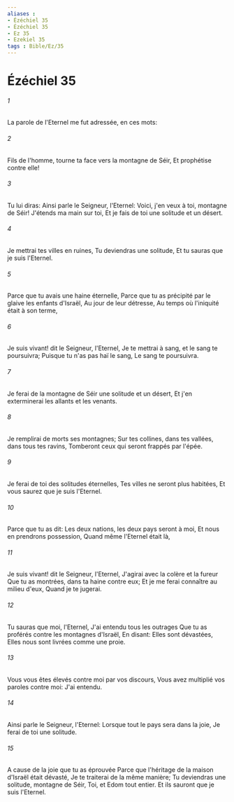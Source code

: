 ```yaml
---
aliases : 
- Ézéchiel 35
- Ézéchiel 35
- Ez 35
- Ezekiel 35
tags : Bible/Ez/35
---
```


# Ézéchiel 35

###### 1
La parole de l'Eternel me fut adressée, en ces mots:
###### 2
Fils de l'homme, tourne ta face vers la montagne de Séir, Et prophétise contre elle!
###### 3
Tu lui diras: Ainsi parle le Seigneur, l'Eternel: Voici, j'en veux à toi, montagne de Séir! J'étends ma main sur toi, Et je fais de toi une solitude et un désert.
###### 4
Je mettrai tes villes en ruines, Tu deviendras une solitude, Et tu sauras que je suis l'Eternel.
###### 5
Parce que tu avais une haine éternelle, Parce que tu as précipité par le glaive les enfants d'Israël, Au jour de leur détresse, Au temps où l'iniquité était à son terme,
###### 6
Je suis vivant! dit le Seigneur, l'Eternel, Je te mettrai à sang, et le sang te poursuivra; Puisque tu n'as pas haï le sang, Le sang te poursuivra.
###### 7
Je ferai de la montagne de Séir une solitude et un désert, Et j'en exterminerai les allants et les venants.
###### 8
Je remplirai de morts ses montagnes; Sur tes collines, dans tes vallées, dans tous tes ravins, Tomberont ceux qui seront frappés par l'épée.
###### 9
Je ferai de toi des solitudes éternelles, Tes villes ne seront plus habitées, Et vous saurez que je suis l'Eternel.
###### 10
Parce que tu as dit: Les deux nations, les deux pays seront à moi, Et nous en prendrons possession, Quand même l'Eternel était là,
###### 11
Je suis vivant! dit le Seigneur, l'Eternel, J'agirai avec la colère et la fureur Que tu as montrées, dans ta haine contre eux; Et je me ferai connaître au milieu d'eux, Quand je te jugerai.
###### 12
Tu sauras que moi, l'Eternel, J'ai entendu tous les outrages Que tu as proférés contre les montagnes d'Israël, En disant: Elles sont dévastées, Elles nous sont livrées comme une proie.
###### 13
Vous vous êtes élevés contre moi par vos discours, Vous avez multiplié vos paroles contre moi: J'ai entendu.
###### 14
Ainsi parle le Seigneur, l'Eternel: Lorsque tout le pays sera dans la joie, Je ferai de toi une solitude.
###### 15
A cause de la joie que tu as éprouvée Parce que l'héritage de la maison d'Israël était dévasté, Je te traiterai de la même manière; Tu deviendras une solitude, montagne de Séir, Toi, et Edom tout entier. Et ils sauront que je suis l'Eternel.
